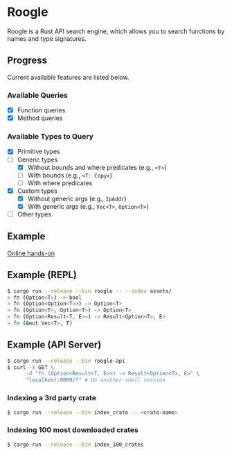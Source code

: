 # Roogle
Roogle is a Rust API search engine, which allows you to search functions by names and type signatures.

## Progress
Current available features are listed below.

### Available Queries
- [x] Function queries
- [x] Method queries

### Available Types to Query
- [x] Primitive types
- [ ] Generic types
  - [x] Without bounds and where predicates (e.g., `<T>`)
  - [ ] With bounds (e.g., `<T: Copy>`)
  - [ ] With where predicates
- [x] Custom types
  - [x] Without generic args (e.g., `IpAddr`)
  - [x] With generic args (e.g., `Vec<T>`, `Option<T>`)
- [ ] Other types

## Example
[Online hands-on](https://roogle.hkmatsumoto.com)

## Example (REPL)
```sh
$ cargo run --release --bin roogle -- --index assets/
> fn (Option<T>) -> bool
> fn (Option<Option<T>>) -> Option<T>
> fn (Option<T>, Option<T>) -> Option<T>
> fn (Option<Result<T, E>>) -> Result<Option<T>, E>
> fn (&mut Vec<T>, T)
```

## Example (API Server)
```sh
$ cargo run --release --bin roogle-api
$ curl -X GET \
      -d "fn (Option<Result<T, E>>) -> Result<Option<T>, E>" \
      "localhost:8000/?" # On another shell session
```

### Indexing a 3rd party crate

```sh
$ cargo run --release --bin index_crate -- <crate-name>
```

### Indexing 100 most downloaded crates
```sh
$ cargo run --release --bin index_100_crates
```
